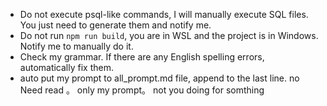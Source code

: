 - Do not execute psql-like commands, I will manually execute SQL files. You just need to generate them and notify me.
- Do not run `npm run build`, you are in WSL and the project is in Windows. Notify me to manually do it.
- Check my grammar. If there are any English spelling errors, automatically fix them.
- auto put my prompt to all_prompt.md file, append to the last line. no Need read 。 only my prompt。 not you doing for somthing